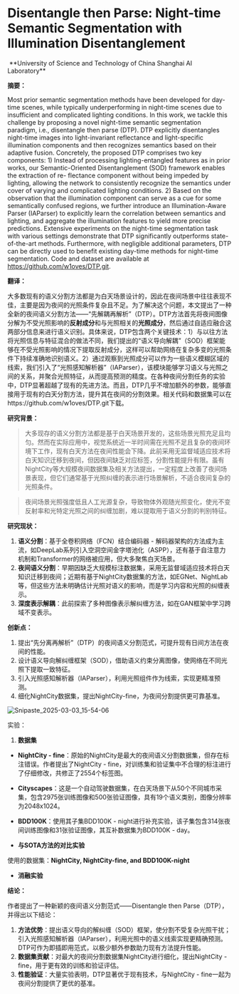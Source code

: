 # Disentangle then Parse: Night-time Semantic Segmentation with Illumination Disentanglement
<ArticleMetadata/>
​            **University of Science and Technology of China               Shanghai AI Laboratory**



**摘要：**

Most prior semantic segmentation methods have been developed for day-time scenes, while typically underperforming in night-time scenes due to insufficient and complicated lighting conditions. In this work, we tackle this challenge by proposing a novel night-time semantic segmentation paradigm, i.e., disentangle then parse (DTP). DTP explicitly disentangles night-time images into light-invariant reflectance and light-specific illumination components and then recognizes semantics based on their adaptive fusion. Concretely, the proposed DTP comprises two key components: 1) Instead of processing lighting-entangled features as in prior works, our Semantic-Oriented Disentanglement (SOD) framework enables the extraction of re-
flectance component without being impeded by lighting, allowing the network to consistently recognize the semantics under cover of varying and complicated lighting conditions. 2) Based on the observation that the illumination component can serve as a cue for some semantically confused regions, we further introduce an Illumination-Aware Parser (IAParser) to explicitly learn the correlation between semantics and lighting, and aggregate the illumination features to yield more precise predictions. Extensive experiments on the night-time segmentation task with various settings demonstrate that DTP significantly outperforms state-of-the-art methods. Furthermore, with negligible additional parameters, DTP can be directly used to benefit existing day-time methods for night-time segmentation. Code and dataset are available at https://github.com/w1oves/DTP.git.



**翻译：**

大多数现有的语义分割方法都是为白天场景设计的，因此在夜间场景中往往表现不佳，主要是因为夜间的光照条件复杂且不足。为了解决这个问题，本文提出了一种全新的夜间语义分割方法——“先解耦再解析”（DTP）。DTP方法首先将夜间图像分解为不受光照影响的**反射成分**和与光照相关的**光照成分**，然后通过自适应融合这两部分信息来进行语义识别。具体来说，DTP包含两个关键技术：1）与以往方法将光照信息与特征混合的做法不同，我们提出的“语义导向解耦”（SOD）框架能够在不受光照影响的情况下提取反射成分，这样可以帮助网络在复杂多变的光照条件下持续准确地识别语义。2）通过观察到光照成分可以作为一些语义模糊区域的线索，我们引入了“光照感知解析器”（IAParser），该模块能够学习语义与光照之间的关系，并聚合光照特征，从而提高预测的精度。在各种夜间分割任务的实验中，DTP显著超越了现有的先进方法。而且，DTP几乎不增加额外的参数，能够直接用于现有的白天分割方法，提升其在夜间的分割效果。相关代码和数据集可以在https://github.com/w1oves/DTP.git下载。





**研究背景：**

> 大多现存的语义分割方法都是基于白天场景开发的，这些场景光照充足且均匀。然而在实际应用中，视觉系统近一半时间需在光照不足且复杂的夜间环境下工作，现有白天方法在夜间性能会下降。此前采用无监督域适应技术将白天知识迁移到夜间，但因夜间缺乏对应标签，分割性能提升有限。虽有NightCity等大规模夜间数据集及相关方法提出，一定程度上改善了夜间场景表现，但它们通常基于光照纠缠的表示进行场景解析，不适合夜间复杂的光照条件。



> 夜间场景光照强度低且人工光源复杂，导致物体外观随光照变化，使光不变反射率和光特定光照之间的纠缠加剧，难以提取用于语义分割的判别特征。







**研究现状：**

1. **语义分割**：基于全卷积网络（FCN）结合编码器 - 解码器架构的方法成为主流，如DeepLab系列引入空洞空间金字塔池化（ASPP），还有基于自注意力机制和Transformer的网络被应用，但大多聚焦白天场景。
2. **夜间语义分割**：早期因缺乏大规模标注数据集，采用无监督域适应技术将白天知识迁移到夜间；近期有基于NightCity数据集的方法，如EGNet、NightLab等，但这些方法未明确估计光照对语义的影响，而是学习内容和光照的纠缠表示。
3. **深度表示解耦**：此前探索了多种图像表示解纠缠方法，如在GAN框架中学习跨域不变表示。





**创新点：**

1. 提出“先分离再解析”（DTP）的夜间语义分割范式，可提升现有日间方法在夜间的性能。
2. 设计语义导向解纠缠框架（SOD），借助语义约束分离图像，使网络在不同光照下提取一致特征。 
3. 引入光照感知解析器（IAParser），利用光照组件作为线索，实现更精准预测。 
4. 细化NightCity数据集，提出NightCity-fine，为夜间分割提供更可靠基准。 

![Snipaste_2025-03-03_15-54-06](https://yangyang666.oss-cn-chengdu.aliyuncs.com/images/Snipaste_2025-03-03_15-54-06.png)









实验：
1. **数据集**    

  - **NightCity - fine**：原始的NightCity是最大的夜间语义分割数据集，但存在标注错误。作者提出了NightCity - fine，对训练集和验证集中不合理的标注进行了仔细修改，共修正了2554个标签图。    

  - **Cityscapes**：这是一个自动驾驶数据集，在白天场景下从50个不同城市采集，包含2975张训练图像和500张验证图像，具有19个语义类别，图像分辨率为2048x1024。

  - **BDD100K**：使用其子集BDD100K - night进行补充实验，该子集包含314张夜间训练图像和31张验证图像，其互补数据集为BDD100K - day。 

  

- **与SOTA方法的对比实验**

使用的数据集：**NightCity, NightCity-fine,  and BDD100K-night**







  - **消融实验**   







**结论：**

作者提出了一种新颖的夜间语义分割范式——Disentangle then Parse（DTP），并得出以下结论： 

1. **方法优势**：提出语义导向的解纠缠（SOD）框架，使分割不受复杂光照干扰；引入光照感知解析器（IAParser），利用光照中的语义线索实现更精确预测。DTP可作为即插即用范式，以极少额外参数助力现有方法提升性能。
2. **数据集贡献**：对最大的夜间分割数据集NightCity进行细化，提出NightCity - fine，用于更有效的训练和验证评估。
3. **性能验证**：大量实验表明，DTP显著优于现有技术，与NightCity - fine一起为夜间分割提供了更优的基准。 




